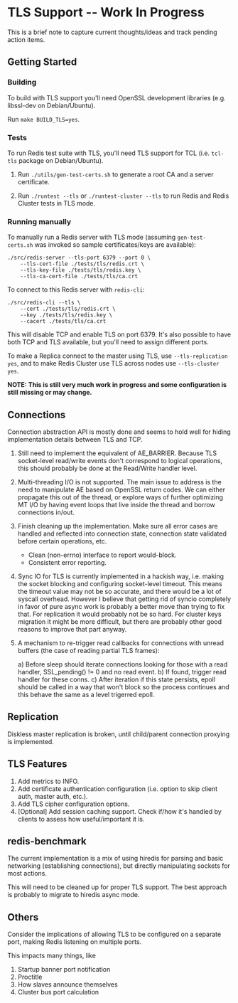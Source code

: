 TLS Support -- Work In Progress
===============================

This is a brief note to capture current thoughts/ideas and track pending action
items.

Getting Started
---------------

### Building

To build with TLS support you'll need OpenSSL development libraries (e.g.
libssl-dev on Debian/Ubuntu).

Run `make BUILD_TLS=yes`.

### Tests

To run Redis test suite with TLS, you'll need TLS support for TCL (i.e.
`tcl-tls` package on Debian/Ubuntu).

1. Run `./utils/gen-test-certs.sh` to generate a root CA and a server
   certificate.

2. Run `./runtest --tls` or `./runtest-cluster --tls` to run Redis and Redis
   Cluster tests in TLS mode.

### Running manually

To manually run a Redis server with TLS mode (assuming `gen-test-certs.sh` was
invoked so sample certificates/keys are available):

    ./src/redis-server --tls-port 6379 --port 0 \
        --tls-cert-file ./tests/tls/redis.crt \
        --tls-key-file ./tests/tls/redis.key \
        --tls-ca-cert-file ./tests/tls/ca.crt

To connect to this Redis server with `redis-cli`:

    ./src/redis-cli --tls \
        --cert ./tests/tls/redis.crt \
        --key ./tests/tls/redis.key \
        --cacert ./tests/tls/ca.crt

This will disable TCP and enable TLS on port 6379. It's also possible to have
both TCP and TLS available, but you'll need to assign different ports.

To make a Replica connect to the master using TLS, use `--tls-replication yes`,
and to make Redis Cluster use TLS across nodes use `--tls-cluster yes`.

**NOTE: This is still very much work in progress and some configuration is still
missing or may change.**

Connections
-----------

Connection abstraction API is mostly done and seems to hold well for hiding
implementation details between TLS and TCP.

1. Still need to implement the equivalent of AE_BARRIER.  Because TLS
   socket-level read/write events don't correspond to logical operations, this
   should probably be done at the Read/Write handler level.

2. Multi-threading I/O is not supported.  The main issue to address is the need
   to manipulate AE based on OpenSSL return codes.  We can either propagate this
   out of the thread, or explore ways of further optimizing MT I/O by having
   event loops that live inside the thread and borrow connections in/out.

3. Finish cleaning up the implementation.  Make sure all error cases are handled
   and reflected into connection state, connection state validated before
   certain operations, etc.
    - Clean (non-errno) interface to report would-block.
    - Consistent error reporting.

4. Sync IO for TLS is currently implemented in a hackish way, i.e. making the
   socket blocking and configuring socket-level timeout.  This means the timeout
   value may not be so accurate, and there would be a lot of syscall overhead.
   However I believe that getting rid of syncio completely in favor of pure
   async work is probably a better move than trying to fix that. For replication
   it would probably not be so hard. For cluster keys migration it might be more
   difficult, but there are probably other good reasons to improve that part
   anyway.

5. A mechanism to re-trigger read callbacks for connections with unread buffers
   (the case of reading partial TLS frames):

    a) Before sleep should iterate connections looking for those with a read handler,
       SSL_pending() != 0 and no read event.
    b) If found, trigger read handler for these conns.
    c) After iteration if this state persists, epoll should be called in a way
       that won't block so the process continues and this behave the same as a
       level trigerred epoll.

Replication
-----------

Diskless master replication is broken, until child/parent connection proxying is
implemented.


TLS Features
------------

1. Add metrics to INFO.
2. Add certificate authentication configuration (i.e. option to skip client
auth, master auth, etc.).
3. Add TLS cipher configuration options.
4. [Optional] Add session caching support. Check if/how it's handled by clients
   to assess how useful/important it is.


redis-benchmark
---------------

The current implementation is a mix of using hiredis for parsing and basic
networking (establishing connections), but directly manipulating sockets for
most actions.

This will need to be cleaned up for proper TLS support. The best approach is
probably to migrate to hiredis async mode.


Others
------

Consider the implications of allowing TLS to be configured on a separate port,
making Redis listening on multiple ports.

This impacts many things, like
1. Startup banner port notification
2. Proctitle
3. How slaves announce themselves
4. Cluster bus port calculation
